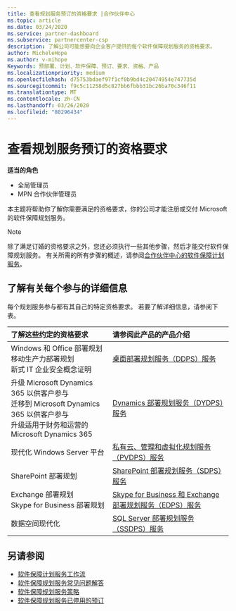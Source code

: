 ```yaml
---
title: 查看规划服务预订的资格要求 |合作伙伴中心
ms.topic: article
ms.date: 03/24/2020
ms.service: partner-dashboard
ms.subservice: partnercenter-csp
description: 了解公司可能想要向企业客户提供的每个软件保障规划服务的资格要求。
author: MicheleHope
ms.author: v-mihope
Keywords: 预部署、计划、软件保障、预订、要求、资格、产品
ms.localizationpriority: medium
ms.openlocfilehash: d75753bdaef97f1cf0b9bd4c20474954e747735d
ms.sourcegitcommit: f9c5c11258d5c827bb6fbbb31bc26ba70c346f11
ms.translationtype: MT
ms.contentlocale: zh-CN
ms.lasthandoff: 03/26/2020
ms.locfileid: "80296434"
---
```

# <a name="view-eligibility-requirements-for-planning-services-engagements"></a>查看规划服务预订的资格要求

**适当的角色**

- 全局管理员
- MPN 合作伙伴管理员

本主题将帮助你了解你需要满足的资格要求，你的公司才能注册或交付 Microsoft 的软件保障规划服务。

>[!NOTE]
> 除了满足订婚的资格要求之外，您还必须执行一些其他步骤，然后才能交付软件保障规划服务。 有关所需的所有步骤的概述，请参阅[合作伙伴中心的软件保障计划服务](software-assurance-dps.md)。

## <a name="learn-more-about-each-engagement"></a>了解有关每个参与的详细信息

每个规划服务参与都有其自己的特定资格要求。 若要了解详细信息，请参阅下表。

|**了解这些约定的资格要求**   |**请参阅此产品的产品介绍**  |
|:------------------------------------|:------------------|
| Windows 和 Office 部署规划<br> 移动生产力部署规划<br> 新式 IT 企业安全概念证明</br>  | [桌面部署规划服务（DDPS）服务](https://go.microsoft.com/fwlink/?linkid=2116072) |
| 升级 Microsoft Dynamics 365 以供客户参与<br> 迁移到 Microsoft Dynamics 365 以供客户参与<br> 升级适用于财务和运营的 Microsoft Dynamics 365</br>  | [Dynamics 部署规划服务（DYDPS）服务](https://go.microsoft.com/fwlink/?linkid=2116073)  |
| 现代化 Windows Server 平台 | [私有云、管理和虚拟化规划服务（PVDPS）服务](https://go.microsoft.com/fwlink/?linkid=2115982) |
| SharePoint 部署规划   | [SharePoint 部署规划服务（SDPS）服务](https://go.microsoft.com/fwlink/?linkid=2116074)  |
| Exchange 部署规划<br> Skype for Business 部署规划</br>  | [Skype for Business 和 Exchange 部署规划服务（EDPS）服务](https://go.microsoft.com/fwlink/?linkid=2116075)  |
| 数据空间现代化  | [SQL Server 部署规划服务（SSDPS）服务](https://go.microsoft.com/fwlink/?linkid=2116076)  |

## <a name="see-also"></a>另请参阅

- [软件保障计划服务工作流](https://go.microsoft.com/fwlink/?linkid=2115983)
- [软件保障规划服务常见问题解答](https://go.microsoft.com/fwlink/?linkid=2116077)
- [软件保障规划服务策略](https://go.microsoft.com/fwlink/?linkid=2115984)
- [软件保障规划服务已停用的预订](https://query.prod.cms.rt.microsoft.com/cms/api/am/binary/RE4sln9)